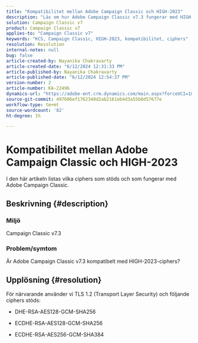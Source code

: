 ```yaml
---
title: "Kompatibilitet mellan Adobe Campaign Classic och HIGH-2023"
description: "Läs om hur Adobe Campaign Classic v7.3 fungerar med HIGH-2023-ciphers."
solution: Campaign Classic v7
product: Campaign Classic v7
applies-to: "Campaign Classic v7"
keywords: "KCS, Campaign Classic, HIGH-2023, kompatibilitet, ciphers"
resolution: Resolution
internal-notes: null
bug: false
article-created-by: Nayanika Chakravarty
article-created-date: "6/12/2024 12:31:33 PM"
article-published-by: Nayanika Chakravarty
article-published-date: "6/12/2024 12:54:37 PM"
version-number: 2
article-number: KA-22496
dynamics-url: "https://adobe-ent.crm.dynamics.com/main.aspx?forceUCI=1&pagetype=entityrecord&etn=knowledgearticle&id=2cf212b2-b728-ef11-840b-6045bd0065b6"
source-git-commit: 497606ef1762340d2ab2161eb4d3a55b0d57677e
workflow-type: tm+mt
source-wordcount: '82'
ht-degree: 1%

---
```


# Kompatibilitet mellan Adobe Campaign Classic och HIGH-2023


I den här artikeln listas vilka ciphers som stöds och som fungerar med Adobe Campaign Classic.

## Beskrivning {#description}


### <b>Miljö</b>

Campaign Classic v7.3

### <b>Problem/symtom</b>

Är Adobe Campaign Classic v7.3 kompatibelt med HIGH-2023-ciphers?


## Upplösning {#resolution}


För närvarande använder vi TLS 1.2 (Transport Layer Security) och följande ciphers stöds:

- DHE-RSA-AES128-GCM-SHA256


- ECDHE-RSA-AES128-GCM-SHA256


- ECDHE-RSA-AES256-GCM-SHA384





